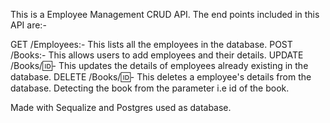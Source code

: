 This is a Employee Management CRUD API. The end points included in this API are:-

GET /Employees:- This lists all the employees in the database.
POST /Books:- This allows users to add employees and their details.
UPDATE /Books/:id:- This updates the details of employees already existing in the database.
DELETE /Books/:id:- This deletes a employee's details from the database. Detecting the book from the parameter i.e id of the book.

Made with Sequalize and Postgres used as database.
